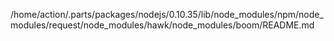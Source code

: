 /home/action/.parts/packages/nodejs/0.10.35/lib/node_modules/npm/node_modules/request/node_modules/hawk/node_modules/boom/README.md